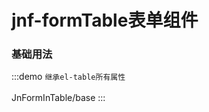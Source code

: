 <!--
 * @Author: yangyu 1431330771@qq.com
 * @Date: 2023-09-19 10:14:28
 * @LastEditors: yangyu 1431330771@qq.com
 * @LastEditTime: 2023-09-26 09:32:58
 * @FilePath: \jnf-ui-master\docs\components\JnForm\base.md
 * @Description: 这是默认设置,请设置`customMade`, 打开koroFileHeader查看配置 进行设置: https://github.com/OBKoro1/koro1FileHeader/wiki/%E9%85%8D%E7%BD%AE
-->
# jnf-formTable表单组件

### 基础用法

:::demo `继承el-table所有属性` <br/><br/>
JnFormInTable/base
:::
